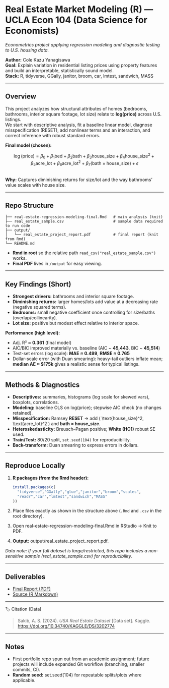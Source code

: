 # Real Estate Market Modeling (R) — UCLA Econ 104 (Data Science for Economists)

*Econometrics project applying regression modeling and diagnostic testing to U.S. housing data.*



**Author:** Cole Kazu Yanagisawa  
**Goal:** Explain variation in residential listing prices using property features and build an interpretable, statistically sound model.  
**Stack:** R, tidyverse, GGally, janitor, broom, car, lmtest, sandwich, MASS

---

## Overview

This project analyzes how structural attributes of homes (bedrooms, bathrooms, interior square footage, lot size) relate to **log(price)** across U.S. listings.  
We start with descriptive analysis, fit a baseline linear model, diagnose misspecification (RESET), add nonlinear terms and an interaction, and correct inference with robust standard errors.

**Final model (chosen):**
```math
\log(\text{price}) = \beta_0 + \beta_1\text{bed} + \beta_2\text{bath} + \beta_3\text{house\_size} + \beta_4\text{house\_size}^2 + \beta_5\text{acre\_lot} + \beta_6\text{acre\_lot}^2 + \beta_7(\text{bath} \times \text{house\_size}) + \epsilon
```
\
**Why:** Captures diminishing returns for size/lot and the way bathrooms’ value scales with house size.

---

## Repo Structure

```
├── real-estate-regression-modeling-final.Rmd   # main analysis (knit)
├── real_estate_sample.csv                      # sample data required to run code
├── output/
│   └── real_estate_project_report.pdf          # final report (knit from Rmd)
└── README.md
```

- **Rmd in root** so the relative path `read_csv("real_estate_sample.csv")` works.  
- **Final PDF** lives in `/output` for easy viewing.

---

## Key Findings (Short)

- **Strongest drivers:** bathrooms and interior square footage.  
- **Diminishing returns:** larger homes/lots add value at a decreasing rate (negative squared terms).  
- **Bedrooms:** small negative coefficient once controlling for size/baths (overlap/collinearity).  
- **Lot size:** positive but modest effect relative to interior space.

**Performance (high level):**
- Adj. R² ≈ **0.361** (final model)  
- AIC/BIC improved materially vs. baseline (AIC ~ **45,443**, BIC ~ **45,514**)  
- Test-set errors (log scale): **MAE ≈ 0.499**, **RMSE ≈ 0.765**  
- Dollar-scale error (with Duan smearing): heavy-tail outliers inflate mean; **median AE ≈ \$175k** gives a realistic sense for typical listings.

---

## Methods & Diagnostics

- **Descriptives:** summaries, histograms (log scale for skewed vars), boxplots, correlations.  
- **Modeling:** baseline OLS on log(price); stepwise AIC check (no changes retained).  
- **Misspecification:** Ramsey **RESET** → add \( \text{house\_size}^2, \text{acre\_lot}^2 \) and **bath × house_size**.  
- **Heteroskedasticity:** Breusch–Pagan positive; **White (HC1)** robust SE used.  
- **Train/Test:** 80/20 split, `set.seed(104)` for reproducibility.  
- **Back-transform:** Duan smearing to express errors in dollars.

---

## Reproduce Locally

1. **R packages (from the Rmd header):**
   ```r
   install.packages(c(
     "tidyverse","GGally","glue","janitor","broom","scales",
     "readr","car","lmtest","sandwich","MASS"
   ))
   ```

2. Place files exactly as shown in the structure above (`.Rmd` and `.csv` in the root directory).

3.	Open real-estate-regression-modeling-final.Rmd in RStudio → Knit to PDF.

4.	**Output:** output/real_estate_project_report.pdf.


*Data note: If your full dataset is large/restricted, this repo includes a non-sensitive sample (real_estate_sample.csv) for reproducibility.*

---

## Deliverables

- [Final Report (PDF)](output/real_estate_modeling_project_report.pdf)
- [Source (R Markdown)](real-estate-regression-modeling-final.Rmd)

---

🏷 Citation (Data)

> Sakib, A. S. (2024). *USA Real Estate Dataset* [Data set]. Kaggle.  
> <https://doi.org/10.34740/KAGGLE/DS/3202774>

---

## Notes

- First portfolio repo spun out from an academic assignment; future projects will include expanded Git workflow (branching, smaller commits, CI).
- **Random seed:** set.seed(104) for repeatable splits/plots where applicable.
